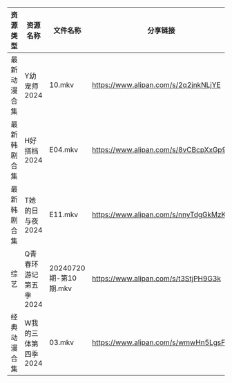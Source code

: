 | 资源类型   | 资源名称          | 文件名称               | 分享链接                                 | 更新时间                |
| ------ | ------------- | ------------------ | ------------------------------------ | ------------------- |
| 最新动漫合集 | Y幼宠师2024      | 10.mkv             | https://www.alipan.com/s/2q2jnkNLjYE | 2024-07-21 12:09:29 |
| 最新韩剧合集 | H好搭档2024      | E04.mkv            | https://www.alipan.com/s/8vCBcpXxGp9 | 2024-07-21 00:05:25 |
| 最新韩剧合集 | T她的日与夜2024    | E11.mkv            | https://www.alipan.com/s/nnyTdgGkMzK | 2024-07-21 00:09:00 |
| 综艺     | Q青春环游记第五季2024 | 20240720期-第10期.mkv | https://www.alipan.com/s/t3StjPH9G3k | 2024-07-21 00:07:52 |
| 经典动漫合集 | W我的三体第四季2024  | 03.mkv             | https://www.alipan.com/s/wmwHn5LgsFN | 2024-07-21 12:06:40 |
